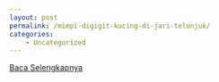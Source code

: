 ```yaml
---
layout: post
permalink: /mimpi-digigit-kucing-di-jari-telunjuk/
categories:
    - Uncategorized
---
```


[Baca Selengkapnya](/10)